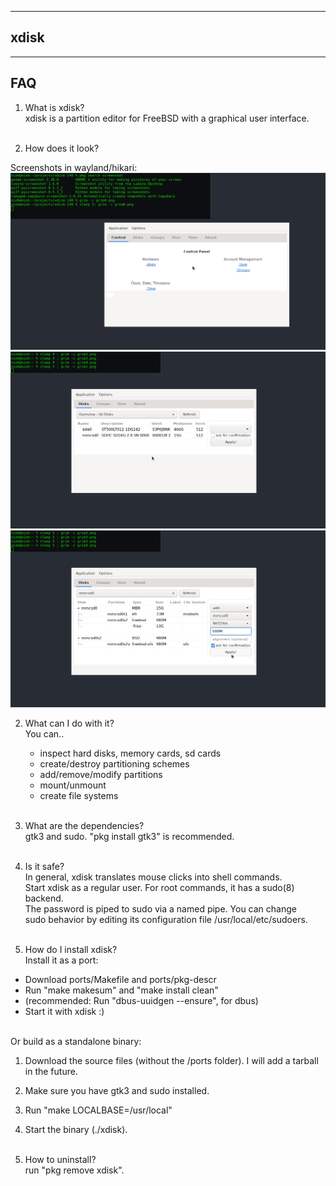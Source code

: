 
------------------------
xdisk
------------------------


-----------------------
FAQ
-----------------------

1. What is xdisk?<br>
xdisk is a partition editor for FreeBSD with a graphical user interface.<br><br>

2. How does it look?<br>

Screenshots in wayland/hikari:
![](screenshot/grim8.png)
![](screenshot/grim1.png)
![](screenshot/grim4.png)

2. What can I do with it?<br>
You can..<br>
   - inspect hard disks, memory cards, sd cards<br>
   - create/destroy partitioning schemes<br>
   - add/remove/modify partitions<br>
   - mount/unmount<br>
   - create file systems<br><br>

3. What are the dependencies?<br>
gtk3 and sudo. "pkg install gtk3" is recommended.<br><br>

4. Is it safe? <br>
In general, xdisk translates mouse clicks into shell commands.<br>
Start xdisk as a regular user. For root commands, it has a sudo(8) backend.<br>
The password is piped to sudo via a named pipe. You can change<br>
sudo behavior by editing its configuration file /usr/local/etc/sudoers.<br><br>

5. How do I install xdisk?<br>
Install it as a port:<br>
- Download ports/Makefile and ports/pkg-descr<br>
- Run "make makesum" and "make install clean"<br>
- (recommended: Run "dbus-uuidgen --ensure", for dbus)<br>
- Start it with xdisk :)<br><br>

Or build as a standalone binary:<br>
1. Download the source files (without the /ports folder). I will add a tarball in the future.
2. Make sure you have gtk3 and sudo installed.<br>
3. Run "make LOCALBASE=/usr/local"<br>
4. Start the binary (./xdisk).<br><br>

6. How to uninstall?<br>
run "pkg remove xdisk".<br><br>
